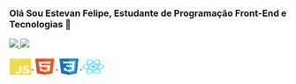 ### Olá Sou Estevan Felipe, Estudante de Programação Front-End e Tecnologias 👋

<!--
**EstevanFelipe/EstevanFelipe** is a ✨ _special_ ✨ repository because its `README.md` (this file) appears on your GitHub profile.

Here are some ideas to get you started:

- 🔭 I’m currently working on ...
- 🌱 I’m currently learning ...
- 👯 I’m looking to collaborate on ...
- 🤔 I’m looking for help with ...
- 💬 Ask me about ...
- 📫 How to reach me: ...
- 😄 Pronouns: ...
- ⚡ Fun fact: ...
-->

<div align="left">
  <a href="https://github.com/EstevanFelipe">
  <img height="165em" src="https://github-readme-stats.vercel.app/api?username=EstevanFelipe&show_icons=true&theme=dracula&include_all_commits=true&count_private=true"/>
  <img height="165em" src="https://github-readme-stats.vercel.app/api/top-langs/?username=EstevanFelipe&layout=compact&langs_count=7&theme=dracula"/>
</div>

<div style="display: inline_block"><br>
<img align="center" alt="Tevan-Js" height="30" width="40" src="https://raw.githubusercontent.com/devicons/devicon/master/icons/javascript/javascript-plain.svg">
<img align="center" alt="Tevan-HTML" height="30" width="40" src="https://raw.githubusercontent.com/devicons/devicon/master/icons/html5/html5-original.svg">
<img align="center" alt="Tevan-CSS" height="30" width="40" src="https://raw.githubusercontent.com/devicons/devicon/master/icons/css3/css3-original.svg">
<img align="center" alt="Tevan-React" height="30" width="40" src="https://raw.githubusercontent.com/devicons/devicon/master/icons/react/react-original.svg">
</div>
